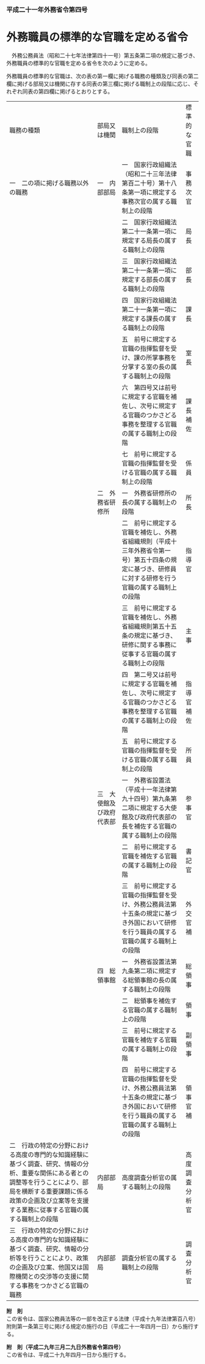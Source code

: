 ### 平成二十一年外務省令第四号  
# 外務職員の標準的な官職を定める省令  
　外務公務員法（昭和二十七年法律第四十一号）第五条第二項の規定に基づき、外務職員の標準的な官職を定める省令を次のように定める。  
  
外務職員の標準的な官職は、次の表の第一欄に掲げる職務の種類及び同表の第二欄に掲げる部局又は機関に存する同表の第三欄に掲げる職制上の段階に応じ、それぞれ同表の第四欄に掲げるとおりとする。  

|||||  
| --- | --- | --- | --- |  
|職務の種類|部局又は機関|職制上の段階|標準的な官職|  
|一　二の項に掲げる職務以外の職務|一　内部部局|一　国家行政組織法（昭和二十三年法律第百二十号）第十八条第一項に規定する事務次官の属する職制上の段階|事務次官|  
|||二　国家行政組織法第二十一条第一項に規定する局長の属する職制上の段階|局長|  
|||三　国家行政組織法第二十一条第一項に規定する部長の属する職制上の段階|部長|  
|||四　国家行政組織法第二十一条第一項に規定する課長の属する職制上の段階|課長|  
|||五　前号に規定する官職の指揮監督を受け、課の所掌事務を分掌する室の長の属する職制上の段階|室長|  
|||六　第四号又は前号に規定する官職を補佐し、次号に規定する官職のつかさどる事務を整理する官職の属する職制上の段階|課長補佐|  
|||七　前号に規定する官職の指揮監督を受ける官職の属する職制上の段階|係員|  
||二　外務省研修所|一　外務省研修所の長の属する職制上の段階|所長|  
|||二　前号に規定する官職を補佐し、外務省組織規則（平成十三年外務省令第一号）第五十四条の規定に基づき、研修員に対する研修を行う官職の属する職制上の段階|指導官|  
|||三　前号に規定する官職を補佐し、外務省組織規則第五十五条の規定に基づき、研修に関する事務に従事する官職の属する職制上の段階|主事|  
|||四　第二号又は前号に規定する官職を補佐し、次号に規定する官職のつかさどる事務を整理する官職の属する職制上の段階|指導官補佐|  
|||五　前号に規定する官職の指揮監督を受ける官職の属する職制上の段階|所員|  
||三　大使館及び政府代表部|一　外務省設置法（平成十一年法律第九十四号）第九条第二項に規定する大使館及び政府代表部の長を補佐する官職の属する職制上の段階|参事官|  
|||二　前号に規定する官職を補佐する官職の属する職制上の段階|書記官|  
|||三　前号に規定する官職の指揮監督を受け、外務公務員法第十五条の規定に基づき外国において研修を行う職員の属する官職の属する職制上の段階|外交官補|  
||四　総領事館|一　外務省設置法第九条第二項に規定する総領事館の長の属する職制上の段階|総領事|  
|||二　総領事を補佐する官職の属する職制上の段階|領事|  
|||三　前号に規定する官職を補佐する官職の属する職制上の段階|副領事|  
|||四　前号に規定する官職の指揮監督を受け、外務公務員法第十五条の規定に基づき外国において研修を行う職員の属する官職の属する職制上の段階|領事官補|  
|二　行政の特定の分野における高度の専門的な知識経験に基づく調査、研究、情報の分析、重要な関係にある者との調整等を行うことにより、部局を横断する重要課題に係る政策の企画及び立案等を支援する業務に従事する官職の属する職制上の段階|内部部局|高度調査分析官の属する職制上の段階|高度調査分析官|  
|三　行政の特定の分野における高度の専門的な知識経験に基づく調査、研究、情報の分析等を行うことにより、政策の企画及び立案、他国又は国際機関との交渉等の支援に関する事務をつかさどる官職の職務|内部部局|調査分析官の属する職制上の段階|調査分析官|  
  
  
**附　則**  
この省令は、国家公務員法等の一部を改正する法律（平成十九年法律第百八号）附則第一条第三号に掲げる規定の施行の日（平成二十一年四月一日）から施行する。  
  
**附　則（平成二九年三月二九日外務省令第四号）**  
この省令は、平成二十九年四月一日から施行する。  
  
